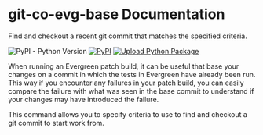 # git-co-evg-base Documentation

Find and checkout a recent git commit that matches the specified criteria.

![PyPI - Python Version](https://img.shields.io/pypi/pyversions/git-co-evg-base) [![PyPI](https://img.shields.io/pypi/v/git-co-evg-base.svg)](https://pypi.org/project/git-co-evg-base/) [![Upload Python Package](https://github.com/evergreen-ci/git-co-evg-base/actions/workflows/deploy.yml/badge.svg)](https://github.com/evergreen-ci/git-co-evg-base/actions/workflows/deploy.yml)

When running an Evergreen patch build, it can be useful that base your
changes on a commit in which the tests in Evergreen have already been run.
This way if you encounter any failures in your patch build, you can easily
compare the failure with what was seen in the base commit to understand if
your changes may have introduced the failure.

This command allows you to specify criteria to use to find and checkout a
git commit to start work from.
